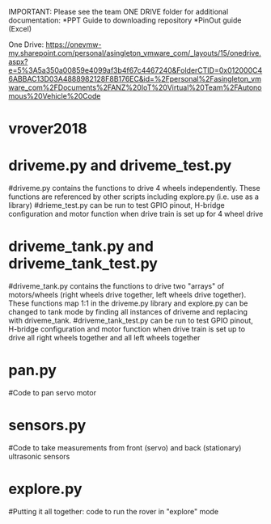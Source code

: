 IMPORTANT: Please see the team ONE DRIVE folder for additional documentation:
*PPT Guide to downloading repository
*PinOut guide (Excel)

One Drive: https://onevmw-my.sharepoint.com/personal/asingleton_vmware_com/_layouts/15/onedrive.aspx?e=5%3A5a350a00859e4099af3b4f67c4467240&FolderCTID=0x012000C46ABBAC13D03A4888982128F8B176EC&id=%2Fpersonal%2Fasingleton_vmware_com%2FDocuments%2FANZ%20IoT%20Virtual%20Team%2FAutonomous%20Vehicle%20Code

# vrover2018
# driveme.py and driveme_test.py
  #driveme.py contains the functions to drive 4 wheels independently. These functions are referenced by other scripts including explore.py (i.e. use as a library)
  #drieme_test.py can be run to test GPIO pinout, H-bridge configuration and motor function when drive train is set up for 4 wheel drive

# driveme_tank.py and driveme_tank_test.py
  #driveme_tank.py contains the functions to drive two "arrays" of motors/wheels (right wheels drive together, left wheels drive together). These functions map 1:1 in the driveme.py library and explore.py can be changed to tank mode by finding all instances of driveme and replacing with driveme_tank.
  #driveme_tank_test.py can be run to test GPIO pinout, H-bridge configuration and motor function when drive train is set up to drive all right wheels together and all left wheels together

# pan.py
  #Code to pan servo motor
# sensors.py
  #Code to take measurements from front (servo) and back (stationary) ultrasonic sensors
# explore.py
  #Putting it all together: code to run the rover in "explore" mode
